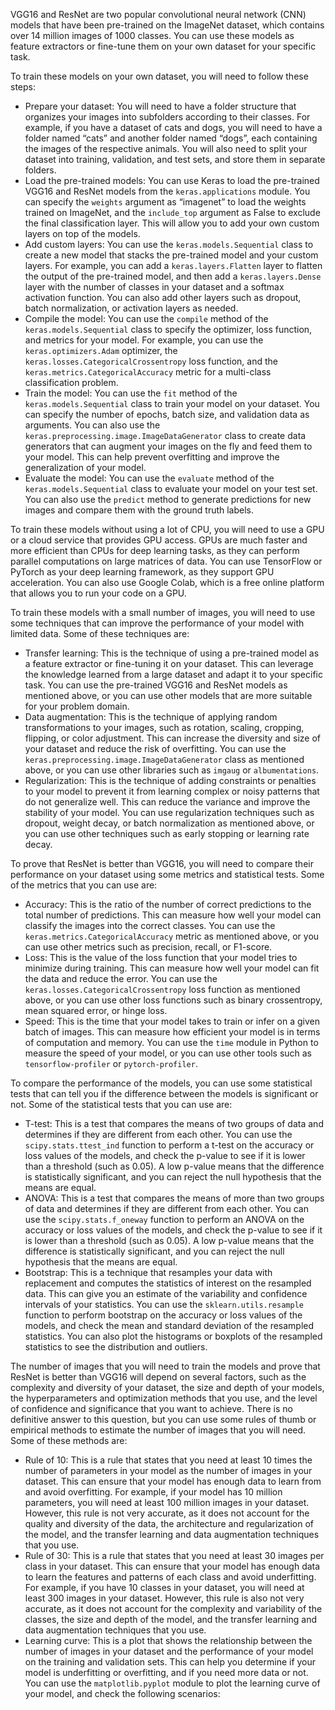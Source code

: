 VGG16 and ResNet are two popular convolutional neural network (CNN) models that have been pre-trained on the ImageNet dataset, which contains over 14 million images of 1000 classes. You can use these models as feature extractors or fine-tune them on your own dataset for your specific task.

To train these models on your own dataset, you will need to follow these steps:

- Prepare your dataset: You will need to have a folder structure that organizes your images into subfolders according to their classes. For example, if you have a dataset of cats and dogs, you will need to have a folder named “cats” and another folder named “dogs”, each containing the images of the respective animals. You will also need to split your dataset into training, validation, and test sets, and store them in separate folders.
- Load the pre-trained models: You can use Keras to load the pre-trained VGG16 and ResNet models from the `keras.applications` module. You can specify the `weights` argument as “imagenet” to load the weights trained on ImageNet, and the `include_top` argument as False to exclude the final classification layer. This will allow you to add your own custom layers on top of the models.
- Add custom layers: You can use the `keras.models.Sequential` class to create a new model that stacks the pre-trained model and your custom layers. For example, you can add a `keras.layers.Flatten` layer to flatten the output of the pre-trained model, and then add a `keras.layers.Dense` layer with the number of classes in your dataset and a softmax activation function. You can also add other layers such as dropout, batch normalization, or activation layers as needed.
- Compile the model: You can use the `compile` method of the `keras.models.Sequential` class to specify the optimizer, loss function, and metrics for your model. For example, you can use the `keras.optimizers.Adam` optimizer, the `keras.losses.CategoricalCrossentropy` loss function, and the `keras.metrics.CategoricalAccuracy` metric for a multi-class classification problem.
- Train the model: You can use the `fit` method of the `keras.models.Sequential` class to train your model on your dataset. You can specify the number of epochs, batch size, and validation data as arguments. You can also use the `keras.preprocessing.image.ImageDataGenerator` class to create data generators that can augment your images on the fly and feed them to your model. This can help prevent overfitting and improve the generalization of your model.
- Evaluate the model: You can use the `evaluate` method of the `keras.models.Sequential` class to evaluate your model on your test set. You can also use the `predict` method to generate predictions for new images and compare them with the ground truth labels.

To train these models without using a lot of CPU, you will need to use a GPU or a cloud service that provides GPU access. GPUs are much faster and more efficient than CPUs for deep learning tasks, as they can perform parallel computations on large matrices of data. You can use TensorFlow or PyTorch as your deep learning framework, as they support GPU acceleration. You can also use Google Colab, which is a free online platform that allows you to run your code on a GPU.

To train these models with a small number of images, you will need to use some techniques that can improve the performance of your model with limited data. Some of these techniques are:

- Transfer learning: This is the technique of using a pre-trained model as a feature extractor or fine-tuning it on your dataset. This can leverage the knowledge learned from a large dataset and adapt it to your specific task. You can use the pre-trained VGG16 and ResNet models as mentioned above, or you can use other models that are more suitable for your problem domain.
- Data augmentation: This is the technique of applying random transformations to your images, such as rotation, scaling, cropping, flipping, or color adjustment. This can increase the diversity and size of your dataset and reduce the risk of overfitting. You can use the `keras.preprocessing.image.ImageDataGenerator` class as mentioned above, or you can use other libraries such as `imgaug` or `albumentations`.
- Regularization: This is the technique of adding constraints or penalties to your model to prevent it from learning complex or noisy patterns that do not generalize well. This can reduce the variance and improve the stability of your model. You can use regularization techniques such as dropout, weight decay, or batch normalization as mentioned above, or you can use other techniques such as early stopping or learning rate decay.

To prove that ResNet is better than VGG16, you will need to compare their performance on your dataset using some metrics and statistical tests. Some of the metrics that you can use are:

- Accuracy: This is the ratio of the number of correct predictions to the total number of predictions. This can measure how well your model can classify the images into the correct classes. You can use the `keras.metrics.CategoricalAccuracy` metric as mentioned above, or you can use other metrics such as precision, recall, or F1-score.
- Loss: This is the value of the loss function that your model tries to minimize during training. This can measure how well your model can fit the data and reduce the error. You can use the `keras.losses.CategoricalCrossentropy` loss function as mentioned above, or you can use other loss functions such as binary crossentropy, mean squared error, or hinge loss.
- Speed: This is the time that your model takes to train or infer on a given batch of images. This can measure how efficient your model is in terms of computation and memory. You can use the `time` module in Python to measure the speed of your model, or you can use other tools such as `tensorflow-profiler` or `pytorch-profiler`.

To compare the performance of the models, you can use some statistical tests that can tell you if the difference between the models is significant or not. Some of the statistical tests that you can use are:

- T-test: This is a test that compares the means of two groups of data and determines if they are different from each other. You can use the `scipy.stats.ttest_ind` function to perform a t-test on the accuracy or loss values of the models, and check the p-value to see if it is lower than a threshold (such as 0.05). A low p-value means that the difference is statistically significant, and you can reject the null hypothesis that the means are equal.
- ANOVA: This is a test that compares the means of more than two groups of data and determines if they are different from each other. You can use the `scipy.stats.f_oneway` function to perform an ANOVA on the accuracy or loss values of the models, and check the p-value to see if it is lower than a threshold (such as 0.05). A low p-value means that the difference is statistically significant, and you can reject the null hypothesis that the means are equal.
- Bootstrap: This is a technique that resamples your data with replacement and computes the statistics of interest on the resampled data. This can give you an estimate of the variability and confidence intervals of your statistics. You can use the `sklearn.utils.resample` function to perform bootstrap on the accuracy or loss values of the models, and check the mean and standard deviation of the resampled statistics. You can also plot the histograms or boxplots of the resampled statistics to see the distribution and outliers.

The number of images that you will need to train the models and prove that ResNet is better than VGG16 will depend on several factors, such as the complexity and diversity of your dataset, the size and depth of your models, the hyperparameters and optimization methods that you use, and the level of confidence and significance that you want to achieve. There is no definitive answer to this question, but you can use some rules of thumb or empirical methods to estimate the number of images that you will need. Some of these methods are:

- Rule of 10: This is a rule that states that you need at least 10 times the number of parameters in your model as the number of images in your dataset. This can ensure that your model has enough data to learn from and avoid overfitting. For example, if your model has 10 million parameters, you will need at least 100 million images in your dataset. However, this rule is not very accurate, as it does not account for the quality and diversity of the data, the architecture and regularization of the model, and the transfer learning and data augmentation techniques that you use.
- Rule of 30: This is a rule that states that you need at least 30 images per class in your dataset. This can ensure that your model has enough data to learn the features and patterns of each class and avoid underfitting. For example, if you have 10 classes in your dataset, you will need at least 300 images in your dataset. However, this rule is also not very accurate, as it does not account for the complexity and variability of the classes, the size and depth of the model, and the transfer learning and data augmentation techniques that you use.
- Learning curve: This is a plot that shows the relationship between the number of images in your dataset and the performance of your model on the training and validation sets. This can help you determine if your model is underfitting or overfitting, and if you need more data or not. You can use the `matplotlib.pyplot` module to plot the learning curve of your model, and check the following scenarios: